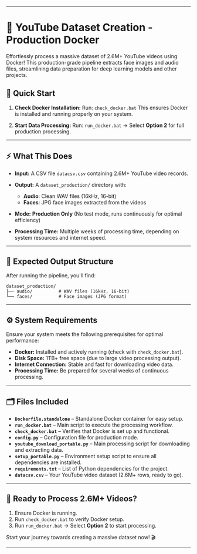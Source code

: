 
---

# 🚀 **YouTube Dataset Creation - Production Docker**

Effortlessly process a massive dataset of 2.6M+ YouTube videos using Docker! This production-grade pipeline extracts face images and audio files, streamlining data preparation for deep learning models and other projects.

## 🔧 **Quick Start**

1. **Check Docker Installation:**
   Run: `check_docker.bat`
   This ensures Docker is installed and running properly on your system.

2. **Start Data Processing:**
   Run: `run_docker.bat` → Select **Option 2** for full production processing.

---

## ⚡ **What This Does**

* **Input:** A CSV file `datacsv.csv` containing 2.6M+ YouTube video records.
* **Output:** A `dataset_production/` directory with:

  * **Audio**: Clean WAV files (16kHz, 16-bit)
  * **Faces**: JPG face images extracted from the videos
* **Mode:** **Production Only** (No test mode, runs continuously for optimal efficiency)
* **Processing Time:** Multiple weeks of processing time, depending on system resources and internet speed.

---

## 📂 **Expected Output Structure**

After running the pipeline, you'll find:

```
dataset_production/
├── audio/          # WAV files (16kHz, 16-bit)
└── faces/          # Face images (JPG format)
```

---

## ⚙️ **System Requirements**

Ensure your system meets the following prerequisites for optimal performance:

* **Docker:** Installed and actively running (check with `check_docker.bat`).
* **Disk Space:** 1TB+ free space (due to large video processing output).
* **Internet Connection:** Stable and fast for downloading video data.
* **Processing Time:** Be prepared for several weeks of continuous processing.

---

## 🗂️ **Files Included**

* **`Dockerfile.standalone`** – Standalone Docker container for easy setup.
* **`run_docker.bat`** – Main script to execute the processing workflow.
* **`check_docker.bat`** – Verifies that Docker is set up and functional.
* **`config.py`** – Configuration file for production mode.
* **`youtube_download_portable.py`** – Main processing script for downloading and extracting data.
* **`setup_portable.py`** – Environment setup script to ensure all dependencies are installed.
* **`requirements.txt`** – List of Python dependencies for the project.
* **`datacsv.csv`** – Your YouTube video dataset (2.6M+ rows, ready to go).

---

## 🚀 **Ready to Process 2.6M+ Videos?**

1. Ensure Docker is running.
2. Run `check_docker.bat` to verify Docker setup.
3. Run `run_docker.bat` → Select **Option 2** to start processing.

Start your journey towards creating a massive dataset now! 🎬

---
